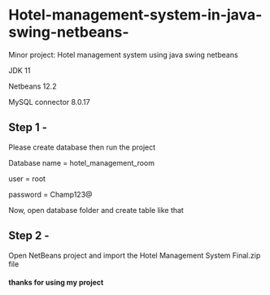 # Hotel-management-system-in-java-swing-netbeans-
Minor project: Hotel management system using java swing netbeans 

JDK 11

Netbeans 12.2

MySQL connector 8.0.17


## Step 1 -

Please create database then run the project

Database name = hotel_management_room

user = root

password = Champ123@

Now, open database folder and create table like that

## Step 2 -

Open NetBeans project and import the Hotel Management System Final.zip file


#### thanks for using my project
